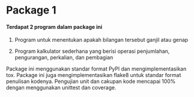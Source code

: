 # Package 1

#### Terdapat 2 program dalam package ini
1. Program untuk menentukan apakah bilangan tersebut ganjil atau genap

2. Program kalkulator sederhana yang berisi operasi penjumlahan, pengurangan, perkalian, dan pembagian

Package ini menggunakan standar format PyPI dan mengimplementasikan tox. Package ini juga mengimplementasikan flake8 untuk standar format penulisan kodenya. Pengujian unit dan cakupan kode mencapai 100% dengan menggunakan unittest dan coverage.
